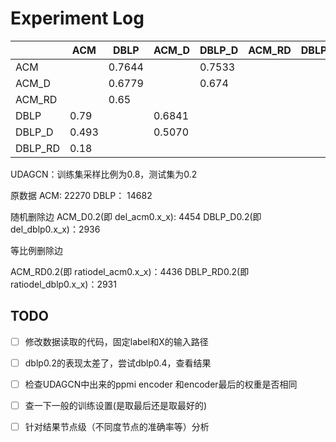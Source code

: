 # Experiment Log

|         | ACM   | DBLP   | ACM_D  | DBLP_D | ACM_RD | DBLP_RD |
| ------- | ----- | ------ | ------ | ------ | ------ | ------- |
| ACM     |       | 0.7644 |        | 0.7533 |        |         |
| ACM_D   |       | 0.6779 |        | 0.674  |        |         |
| ACM_RD  |       | 0.65   |        |        |        |         |
| DBLP    | 0.79  |        | 0.6841 |        |        |         |
| DBLP_D  | 0.493 |        | 0.5070 |        |        |         |
| DBLP_RD | 0.18  |        |        |        |        |         |

UDAGCN：训练集采样比例为0.8，测试集为0.2

原数据
ACM: 22270
DBLP： 14682

随机删除边
ACM_D0.2(即 del_acm0.x_x): 4454
DBLP_D0.2(即 del_dblp0.x_x)：2936

等比例删除边

ACM_RD0.2(即 ratiodel_acm0.x_x)：4436
DBLP_RD0.2(即 ratiodel_dblp0.x_x)：2931


## TODO

- [ ] 修改数据读取的代码，固定label和X的输入路径
- [ ] dblp0.2的表现太差了，尝试dblp0.4，查看结果
- [ ] 检查UDAGCN中出来的ppmi encoder 和encoder最后的权重是否相同
- [ ] 查一下一般的训练设置(是取最后还是取最好的)
- [ ] 针对结果节点级（不同度节点的准确率等）分析

